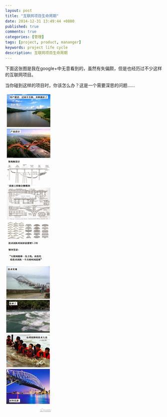 ```yaml
---
layout: post
title: "互联网项目生命周期"
date: 2014-12-31 13:49:44 +0800
published: true
comments: true
categories: [管理]
tags: [project, product, mananger]
keywords: project life cycle
description: 互联网项目生命周期
---
```


下面这张图是我在google+中无意看到的，虽然有失偏颇，但是也经历过不少这样的互联网项目。

当你碰到这样的项目时，你该怎么办？这是一个需要深思的问题......

![项目生命周期](/images/blog/project_life_cycle.jpg)
